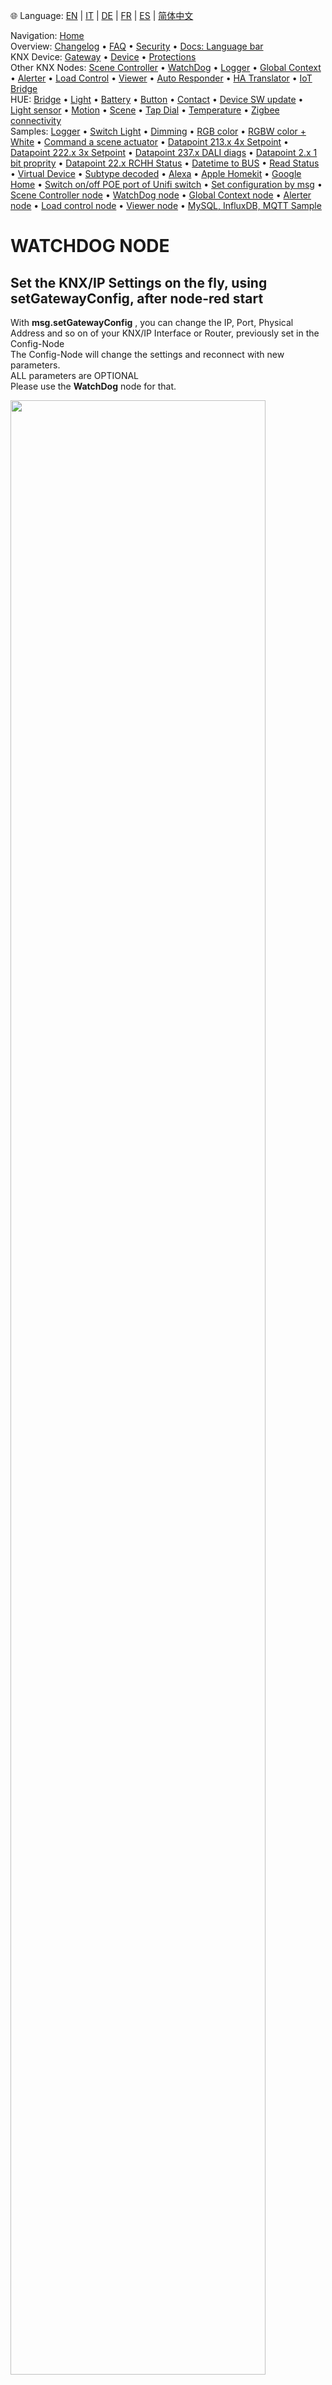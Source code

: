 🌐 Language: [EN](https://supergiovane.github.io/node-red-contrib-knx-ultimate/wiki/-Sample---WatchDog) | [IT](https://supergiovane.github.io/node-red-contrib-knx-ultimate/wiki/it--Sample---WatchDog) | [DE](https://supergiovane.github.io/node-red-contrib-knx-ultimate/wiki/de--Sample---WatchDog) | [FR](https://supergiovane.github.io/node-red-contrib-knx-ultimate/wiki/fr--Sample---WatchDog) | [ES](https://supergiovane.github.io/node-red-contrib-knx-ultimate/wiki/es--Sample---WatchDog) | [简体中文](https://supergiovane.github.io/node-red-contrib-knx-ultimate/wiki/zh-CN--Sample---WatchDog)
<!-- NAV START -->
Navigation: [Home](https://supergiovane.github.io/node-red-contrib-knx-ultimate/wiki/Home)  
Overview: [Changelog](https://github.com/Supergiovane/node-red-contrib-knx-ultimate/blob/master/CHANGELOG.md) • [FAQ](https://supergiovane.github.io/node-red-contrib-knx-ultimate/wiki/FAQ-Troubleshoot) • [Security](https://supergiovane.github.io/node-red-contrib-knx-ultimate/wiki/SECURITY) • [Docs: Language bar](https://supergiovane.github.io/node-red-contrib-knx-ultimate/wiki/Docs-Language-Bar)  
KNX Device: [Gateway](https://supergiovane.github.io/node-red-contrib-knx-ultimate/wiki/Gateway-configuration) • [Device](https://supergiovane.github.io/node-red-contrib-knx-ultimate/wiki/Device) • [Protections](https://supergiovane.github.io/node-red-contrib-knx-ultimate/wiki/Protections)  
Other KNX Nodes: [Scene Controller](https://supergiovane.github.io/node-red-contrib-knx-ultimate/wiki/SceneController-Configuration) • [WatchDog](https://supergiovane.github.io/node-red-contrib-knx-ultimate/wiki/WatchDog-Configuration) • [Logger](https://supergiovane.github.io/node-red-contrib-knx-ultimate/wiki/Logger-Configuration) • [Global Context](https://supergiovane.github.io/node-red-contrib-knx-ultimate/wiki/GlobalVariable) • [Alerter](https://supergiovane.github.io/node-red-contrib-knx-ultimate/wiki/Alerter-Configuration) • [Load Control](https://supergiovane.github.io/node-red-contrib-knx-ultimate/wiki/LoadControl-Configuration) • [Viewer](https://supergiovane.github.io/node-red-contrib-knx-ultimate/wiki/knxUltimateViewer) • [Auto Responder](https://supergiovane.github.io/node-red-contrib-knx-ultimate/wiki/KNXAutoResponder) • [HA Translator](https://supergiovane.github.io/node-red-contrib-knx-ultimate/wiki/HATranslator) • [IoT Bridge](https://supergiovane.github.io/node-red-contrib-knx-ultimate/wiki/IoT-Bridge-Configuration)  
HUE: [Bridge](https://supergiovane.github.io/node-red-contrib-knx-ultimate/wiki/HUE%20Bridge%20configuration) • [Light](https://supergiovane.github.io/node-red-contrib-knx-ultimate/wiki/HUE%20Light) • [Battery](https://supergiovane.github.io/node-red-contrib-knx-ultimate/wiki/HUE%20Battery) • [Button](https://supergiovane.github.io/node-red-contrib-knx-ultimate/wiki/HUE%20Button) • [Contact](https://supergiovane.github.io/node-red-contrib-knx-ultimate/wiki/HUE%20Contact%20sensor) • [Device SW update](https://supergiovane.github.io/node-red-contrib-knx-ultimate/wiki/HUE%20Device%20software%20update) • [Light sensor](https://supergiovane.github.io/node-red-contrib-knx-ultimate/wiki/HUE%20Light%20sensor) • [Motion](https://supergiovane.github.io/node-red-contrib-knx-ultimate/wiki/HUE%20Motion) • [Scene](https://supergiovane.github.io/node-red-contrib-knx-ultimate/wiki/HUE%20Scene) • [Tap Dial](https://supergiovane.github.io/node-red-contrib-knx-ultimate/wiki/HUE%20Tapdial) • [Temperature](https://supergiovane.github.io/node-red-contrib-knx-ultimate/wiki/HUE%20Temperature%20sensor) • [Zigbee connectivity](https://supergiovane.github.io/node-red-contrib-knx-ultimate/wiki/HUE%20Zigbee%20connectivity)  
Samples: [Logger](https://supergiovane.github.io/node-red-contrib-knx-ultimate/wiki/Logger-Sample) • [Switch Light](https://supergiovane.github.io/node-red-contrib-knx-ultimate/wiki/-Sample---Switch-light) • [Dimming](https://supergiovane.github.io/node-red-contrib-knx-ultimate/wiki/-Sample---Dimming) • [RGB color](https://supergiovane.github.io/node-red-contrib-knx-ultimate/wiki/-Sample---RGB-Color) • [RGBW color + White](https://supergiovane.github.io/node-red-contrib-knx-ultimate/wiki/-Sample---RGBW-Color-plus-White) • [Command a scene actuator](https://supergiovane.github.io/node-red-contrib-knx-ultimate/wiki/-Sample---Control-a-scene-actuator) • [Datapoint 213.x 4x Setpoint](https://supergiovane.github.io/node-red-contrib-knx-ultimate/wiki/-Sample---DPT213) • [Datapoint 222.x 3x Setpoint](https://supergiovane.github.io/node-red-contrib-knx-ultimate/wiki/-Sample---DPT222) • [Datapoint 237.x DALI diags](https://supergiovane.github.io/node-red-contrib-knx-ultimate/wiki/-Sample---DPT237) • [Datapoint 2.x 1 bit proprity](https://supergiovane.github.io/node-red-contrib-knx-ultimate/wiki/-Sample---DPT2) • [Datapoint 22.x RCHH Status](https://supergiovane.github.io/node-red-contrib-knx-ultimate/wiki/-Sample---DPT22) • [Datetime to BUS](https://supergiovane.github.io/node-red-contrib-knx-ultimate/wiki/-Sample---DateTime-to-BUS) • [Read Status](https://supergiovane.github.io/node-red-contrib-knx-ultimate/wiki/-Sample---Read-value-from-Device) • [Virtual Device](https://supergiovane.github.io/node-red-contrib-knx-ultimate/wiki/-Sample---Virtual-Device) • [Subtype decoded](https://supergiovane.github.io/node-red-contrib-knx-ultimate/wiki/-Sample---Subtype) • [Alexa](https://supergiovane.github.io/node-red-contrib-knx-ultimate/wiki/-Sample---Alexa) • [Apple Homekit](https://supergiovane.github.io/node-red-contrib-knx-ultimate/wiki/-Sample---Apple-Homekit) • [Google Home](https://supergiovane.github.io/node-red-contrib-knx-ultimate/wiki/-Sample---Google-Assistant) • [Switch on/off POE port of Unifi switch](https://supergiovane.github.io/node-red-contrib-knx-ultimate/wiki/-Sample---UnifiPOE) • [Set configuration by msg](https://supergiovane.github.io/node-red-contrib-knx-ultimate/wiki/-Sample-setConfig) • [Scene Controller node](https://supergiovane.github.io/node-red-contrib-knx-ultimate/wiki/Sample-Scene-Node) • [WatchDog node](https://supergiovane.github.io/node-red-contrib-knx-ultimate/wiki/-Sample---WatchDog) • [Global Context node](https://supergiovane.github.io/node-red-contrib-knx-ultimate/wiki/SampleGlobalContextNode) • [Alerter node](https://supergiovane.github.io/node-red-contrib-knx-ultimate/wiki/SampleAlerter) • [Load control node](https://supergiovane.github.io/node-red-contrib-knx-ultimate/wiki/SampleLoadControl) • [Viewer node](https://supergiovane.github.io/node-red-contrib-knx-ultimate/wiki/knxUltimateViewer) • [MySQL, InfluxDB, MQTT Sample](https://supergiovane.github.io/node-red-contrib-knx-ultimate/wiki/Sample-KNX2MQTT-KNX2MySQL-KNX2InfluxDB)
<!-- NAV END -->

# WATCHDOG NODE

## Set the KNX/IP Settings on the fly, using setGatewayConfig, after node-red start

With **msg.setGatewayConfig** , you can change the IP, Port, Physical Address and so on of your KNX/IP Interface or Router, previously set in the Config-Node<br/>
The Config-Node will change the settings and reconnect with new parameters.<br/>
ALL parameters are OPTIONAL <br/>
Please use the **WatchDog** node for that.<br/>

<img src="https://raw.githubusercontent.com/Supergiovane/node-red-contrib-knx-ultimate/master/img/wiki/setGatewayConfig_WatchDog.png" width="90%"><br/>

```javascript

// IP: IP of your KNX/IP Router or Interface
// Port: Port of your KNX/IP Router or Interface
// PhysicalAddress: Physical address your KNX/IP Router or Interface (this is not a Group Address, this is a physical address indicating the physical device in your KNX installation), Protocol.
// BindToEthernetInterface: "Auto" (for automatic detection) or the ethernet interface name, for example "en0".
// Protocol: "TunnelUDP" or "TunnelTCP" or "Multicast"
// All these parameters are optional

msg.setGatewayConfig={IP:"224.0.23.12",Port:3671,PhysicalAddress:"15.15.1",BindToEthernetInterface:"Auto", Protocol:"Multicast"};
return msg;

```

**Copy this code and paste it into your flow**

<details><summary>View code</summary>

> Adjust the nodes according to your setup

```javascript

[{"id":"39b1ef7.17d501","type":"inject","z":"9502b3c8.f19e3","name":"","topic":"","payload":"true","payloadType":"bool","repeat":"","crontab":"","once":true,"onceDelay":"30","x":130,"y":460,"wires":[["2ce4d708.ba5de8"]]},{"id":"2ce4d708.ba5de8","type":"function","z":"9502b3c8.f19e3","name":"","func":"// You can change the IP, Port, etc.. of the KNX/IP interface/router set in the config-node\n\n// IP: IP of your KNX/IP Router or Interface\n// Port: Port of your KNX/IP Router or Interface\n// PhysicalAddress: Physical address your KNX/IP Router or Interface (this is not a Group Address, this is a physical address indicating the physical device in your KNX installation)\n// BindToEthernetInterface: \"Auto\" (for automatic detection) or the ethernet interface name, for example \"en0\".\n// All parameters are OPTIONAL. If you don't change a parameter, it remain as originally set in the config-node.\n\nmsg.setGatewayConfig={IP:\"224.0.23.12\",Port:3671,PhysicalAddress:\"15.15.1\",BindToEthernetInterface:\"Auto\"};\nreturn msg;","outputs":1,"noerr":0,"x":250,"y":460,"wires":[["2e1e57a9.763a5"]]},{"id":"9b756bbc.46205","type":"comment","z":"9502b3c8.f19e3","name":"Change the configuration of the KNX/IP interface/router on the fly","info":"","x":290,"y":420,"wires":[]},{"id":"2e1e57a9.763a5","type":"knxUltimateWatchDog","z":"9502b3c8.f19e3","server":"d5e285cc.d63828","topic":"12/0/0","maxRetry":6,"retryInterval":"5","name":"","x":420,"y":460,"wires":[[]]},{"id":"d5e285cc.d63828","type":"knxUltimate-config","z":"","host":"224.0.23.12","port":"3671","physAddr":"15.15.23","suppressACKRequest":false,"csv":"","KNXEthInterface":"en9","KNXEthInterfaceManuallyInput":"pera","statusDisplayLastUpdate":true,"statusDisplayDeviceNameWhenALL":false,"statusDisplayDataPoint":false}]

```

</details>

## Email Notification if the BUS connection is broken or knx-ultimate node throws an error

You can enjoy using wht WatchDog by notify you if a KNX Bus error occurs or whenever a knx-ultimate node throws an error. You can start/stop the watchdog manually, or you can switch to a backup KNX/IP Router in case the main fails.<br/>
Please read the WatchDog related Wiki (points 7, 8, and 9 on the right wiki navigation's panel).<br/>
In this sandbox example, you can learn how to manually start/stop the watchdog, how to manually change the knx-ultimate gateway configuration and how to send, for example, an email in case of KNX connection problem and how to, for example, change the KNX Gateway configuration to a backup Gateway.<br/>

<img src="https://raw.githubusercontent.com/Supergiovane/node-red-contrib-knx-ultimate/master/img/wiki/setGatewayConfig_WatchDog2.png" width="90%"><br/>

**Copy this code and paste it into your flow**

<details><summary>View code</summary>

> Adjust the nodes according to your setup

```javascript

[{"id":"f7193941.94ac3","type":"switch","z":"f7852589.7dea","name":"","property":"type","propertyType":"msg","rules":[{"t":"eq","v":"BUSError","vt":"str"},{"t":"eq","v":"NodeError","vt":"str"}],"checkall":"true","repair":false,"outputs":2,"x":770,"y":480,"wires":[["da0b9a3f.389428"],["5cefd0bc.e63f28"]]},{"id":"9525149d.21b2b","type":"debug","z":"f7852589.7dea","name":"","active":true,"tosidebar":true,"console":false,"tostatus":false,"complete":"true","targetType":"full","x":770,"y":560,"wires":[]},{"id":"690518fc.5a41b","type":"inject","z":"f7852589.7dea","name":"Start Watchdog","topic":"","payload":"","payloadType":"date","repeat":"","crontab":"","once":false,"onceDelay":0.1,"x":120,"y":620,"wires":[["73647197.c81a08"]]},{"id":"67190026.063a88","type":"inject","z":"f7852589.7dea","name":"Switch to main","topic":"","payload":"true","payloadType":"bool","repeat":"","crontab":"","once":false,"onceDelay":"30","x":120,"y":480,"wires":[["84133587.af475"]]},{"id":"84133587.af475","type":"function","z":"f7852589.7dea","name":"Main KNX/IP Router","func":"// You can change the IP, Port, etc.. of the KNX/IP interface/router set in the config-node\n\n// IP: IP of your KNX/IP Router or Interface\n// Port: Port of your KNX/IP Router or Interface\n// PhysicalAddress: Physical address your KNX/IP Router or Interface (this is not a Group Address, this is a physical address indicating the physical device in your KNX installation)\n// BindToEthernetInterface: \"Auto\" (for automatic detection) or the ethernet interface name, for example \"en0\".\n// All parameters are OPTIONAL. If you don't change a parameter, it remain as originally set in the config-node.\n\nmsg.setGatewayConfig={IP:\"192.168.1.22\",Port:3671,PhysicalAddress:\"15.15.1\",BindToEthernetInterface:\"en0\"};\nreturn msg;","outputs":1,"noerr":0,"x":340,"y":480,"wires":[["3b2259e0.6a090e"]]},{"id":"1b9d80c.f5e4bff","type":"comment","z":"f7852589.7dea","name":"Adjust the KNX/IP params in the functions, manually switch KNX/IP Router and see what appens","info":"","x":350,"y":440,"wires":[]},{"id":"c18ab24.c009fd","type":"function","z":"f7852589.7dea","name":"Backup KNX/IP Router","func":"// You can change the IP, Port, etc.. of the KNX/IP interface/router set in the config-node\n\n// IP: IP of your KNX/IP Router or Interface\n// Port: Port of your KNX/IP Router or Interface\n// PhysicalAddress: Physical address your KNX/IP Router or Interface (this is not a Group Address, this is a physical address indicating the physical device in your KNX installation)\n// BindToEthernetInterface: If you've set the config node to bind to one of your local Ethernet cards, you can reset it to \"Auto\" select the ethernet interface.\n\n// All parameters are OPTIONAL. If you don't change a parameter, it remain as originally set in the config-node.\n// BindToEthernetInterface: Currently, you can only set it to \"Auto\".\nmsg.setGatewayConfig={IP:\"224.0.23.12\",Port:3671,PhysicalAddress:\"15.15.1\",BindToEthernetInterface:\"Auto\"};\nreturn msg;","outputs":1,"noerr":0,"x":340,"y":520,"wires":[["3b2259e0.6a090e"]]},{"id":"1752b50a.be899b","type":"inject","z":"f7852589.7dea","name":"Switch to backup","topic":"","payload":"true","payloadType":"bool","repeat":"","crontab":"","once":false,"onceDelay":"30","x":120,"y":520,"wires":[["c18ab24.c009fd"]]},{"id":"7d1e8b3b.63213c","type":"comment","z":"f7852589.7dea","name":"Manually Start/Stop the Watchdog. Enjoy.","info":"","x":180,"y":580,"wires":[]},{"id":"3b2259e0.6a090e","type":"knxUltimateWatchDog","z":"f7852589.7dea","server":"9a2eb248.18135","topic":"12/0/0","maxRetry":6,"retryInterval":"5","name":"","autoStart":true,"checkLevel":"Ethernet","x":600,"y":480,"wires":[["f7193941.94ac3","9525149d.21b2b"]]},{"id":"c009690e.a2cfd","type":"inject","z":"f7852589.7dea","name":"Stop Watchdog","topic":"","payload":"","payloadType":"date","repeat":"","crontab":"","once":false,"onceDelay":0.1,"x":120,"y":660,"wires":[["4be13cb7.426fac"]]},{"id":"73647197.c81a08","type":"function","z":"f7852589.7dea","name":"Start","func":"return {start:true};","outputs":1,"noerr":0,"x":390,"y":620,"wires":[["3b2259e0.6a090e"]]},{"id":"4be13cb7.426fac","type":"function","z":"f7852589.7dea","name":"Stop","func":"return {start:false};","outputs":1,"noerr":0,"x":390,"y":660,"wires":[["3b2259e0.6a090e"]]},{"id":"da0b9a3f.389428","type":"function","z":"f7852589.7dea","name":"Email for BUS Error","func":"// You can send an Email to your KNX installer\nreturn msg;","outputs":1,"noerr":0,"x":950,"y":480,"wires":[["facc44b5.042f18"]]},{"id":"5cefd0bc.e63f28","type":"function","z":"f7852589.7dea","name":"Email for Nodes Error","func":"// You land here if sone kns-ultimate nodes reports an error\n// You can send an Email to your KNX installer\nreturn msg;","outputs":1,"noerr":0,"x":960,"y":520,"wires":[[]]},{"id":"facc44b5.042f18","type":"function","z":"f7852589.7dea","name":"Switch to Backup KNX/IP Router","func":"// You can switch to a backup KNX/IP Router\nmsg.setGatewayConfig={IP:\"224.0.23.12\",Port:3671,PhysicalAddress:\"15.15.1\",BindToEthernetInterface:\"Auto\"};\nreturn msg;","outputs":1,"noerr":0,"x":1200,"y":480,"wires":[[]]},{"id":"9a2eb248.18135","type":"knxUltimate-config","z":"","host":"224.0.23.12","port":"3671","physAddr":"15.15.23","suppressACKRequest":false,"csv":"","KNXEthInterface":"en9","KNXEthInterfaceManuallyInput":"pera","statusDisplayLastUpdate":true,"statusDisplayDeviceNameWhenALL":false,"statusDisplayDataPoint":false}]

```

</details>

<br/>
<br/>

## Force connection/disconnection of the selected gateway from the KNX BUS

You can force the selected gateway to disconnect from the KNX BUS and to STOP reconnection attempts.<br/>
You can also force the selected gateway to connect to the KNX BUS and to ENABLE reconnection attempts.<br/>

<img src="https://raw.githubusercontent.com/Supergiovane/node-red-contrib-knx-ultimate/master/img/wiki/watchdogdisconnection.png" width="90%"><br/>

**Copy this code and paste it into your flow**

<details><summary>View code</summary>

> Adjust the nodes according to your setup

```javascript

[{"id":"4fbf11a5.d8caf","type":"knxUltimateWatchDog","z":"5d781580.f89214","server":"58f9cc39.6bb3d4","topic":"12/0/0","maxRetry":6,"retryInterval":10,"name":"","autoStart":true,"checkLevel":"Ethernet","x":400,"y":520,"wires":[["5fcf488.bfb2fb8"]]},{"id":"47621d6a.408eec","type":"inject","z":"5d781580.f89214","name":"Disconnect","props":[{"p":"connectGateway","v":"false","vt":"bool"}],"repeat":"","crontab":"","once":false,"onceDelay":0.1,"topic":"","x":150,"y":520,"wires":[["4fbf11a5.d8caf"]]},{"id":"49dea71e.2225b","type":"inject","z":"5d781580.f89214","name":"Connect","props":[{"p":"connectGateway","v":"true","vt":"bool"}],"repeat":"","crontab":"","once":false,"onceDelay":0.1,"topic":"","x":140,"y":560,"wires":[["4fbf11a5.d8caf"]]},{"id":"5fcf488.bfb2fb8","type":"debug","z":"5d781580.f89214","name":"","active":true,"tosidebar":true,"console":false,"tostatus":false,"complete":"true","targetType":"full","statusVal":"","statusType":"auto","x":590,"y":520,"wires":[]},{"id":"e77def57.0ea33","type":"comment","z":"5d781580.f89214","name":"Force disconnection/connection from the KNX BUS, of the selected Gateway","info":"","x":350,"y":480,"wires":[]},{"id":"58f9cc39.6bb3d4","type":"knxUltimate-config","host":"224.0.23.12","port":"3671","physAddr":"15.15.22","suppressACKRequest":true,"csv":"","KNXEthInterface":"Auto","KNXEthInterfaceManuallyInput":"","statusDisplayLastUpdate":true,"statusDisplayDeviceNameWhenALL":true,"statusDisplayDataPoint":false,"stopETSImportIfNoDatapoint":"stop","loglevel":"error","name":"Multicast KNX Gateway","localEchoInTunneling":true,"delaybetweentelegrams":"40","delaybetweentelegramsfurtherdelayREAD":"1"}]

```

</details>
